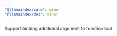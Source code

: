 ```yaml
---
"@llamaindex/core": minor
"@llamaindex/doc": minor
---
```


Support binding additional argument to function tool
